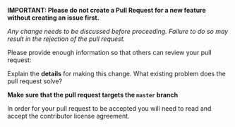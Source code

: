 **IMPORTANT: Please do not create a Pull Request for a new feature without creating an issue first.**

*Any change needs to be discussed before proceeding. Failure to do so may result in the rejection of the pull request.*

Please provide enough information so that others can review your pull request:

Explain the **details** for making this change. What existing problem does the pull request solve?

**Make sure that the pull request targets the `master` branch**

In order for your pull request to be accepted you will need to read and accept the contributor license agreement.

